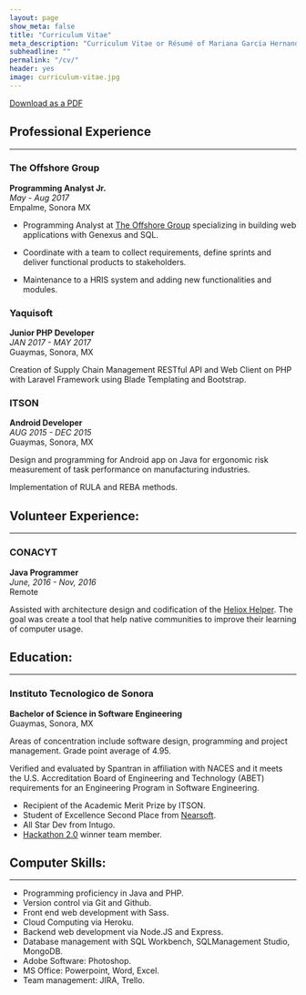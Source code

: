```yaml
---
layout: page
show_meta: false
title: "Curriculum Vitae"
meta_description: "Curriculum Vitae or Résumé of Mariana Garcia Hernandez"
subheadline: ""
permalink: "/cv/"
header: yes
image: curriculum-vitae.jpg
---
```

[Download as a PDF](https://marianagh.github.io/assets/img/marianaghresume.pdf)

## Professional Experience
-----


### The Offshore Group
**Programming Analyst Jr.**  
*May - Aug 2017*  
Empalme, Sonora MX  

- Programming Analyst at [The Offshore Group](https://offshoregroup.com/) specializing in building web applications with Genexus and SQL.  

- Coordinate with a team to collect requirements, define sprints and deliver functional products to stakeholders.

- Maintenance to a HRIS system and adding new functionalities and modules.

### Yaquisoft
**Junior PHP Developer**  
*JAN 2017 - MAY 2017*  
Guaymas, Sonora, MX

Creation of Supply Chain Management RESTful API and Web Client on PHP with Laravel Framework using Blade Templating and Bootstrap.

### ITSON
**Android Developer**  
*AUG 2015 - DEC 2015*  
Guaymas, Sonora, MX

Design and programming for Android app on Java for ergonomic risk measurement of task performance on  manufacturing industries.

Implementation of RULA and REBA methods.

## Volunteer Experience:
-----

### CONACYT
**Java Programmer**  
*June, 2016 - Nov, 2016*  
Remote

Assisted with architecture design and codification of the [Heliox Helper](http://proyectoheliox.org/blog/heliox-acceso-2-0/). The goal was create a tool that help native communities to improve their learning of computer usage.


## Education:
-----

### Instituto Tecnologico de Sonora
**Bachelor of Science in Software Engineering**  
Guaymas, Sonora, MX

Areas of concentration include software design, programming and project management. Grade point average of 4.95. 

Verified and evaluated by Spantran in affiliation with NACES and it meets the U.S. Accreditation Board of Engineering and Technology (ABET) requirements for an Engineering Program in Software Engineering.

- Recipient of the Academic Merit Prize by ITSON.
- Student of Excellence Second Place from [Nearsoft](https://nearsoft.com/).
- All Star Dev from Intugo.
- [Hackathon 2.0](http://iswug.net/hackathon-2-0-resena/)  winner team member.

## Computer Skills:
-----

- Programming proficiency in Java and PHP.
- Version control via Git and Github.
- Front end web development with Sass. 
- Cloud Computing via Heroku.
- Backend web development via Node.JS and Express.
- Database management with SQL Workbench, SQLManagement Studio, MongoDB. 
- Adobe Software: Photoshop.
- MS Office: Powerpoint, Word, Excel.
- Team management: JIRA, Trello.
